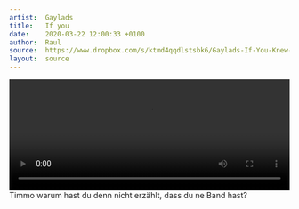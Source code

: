 ```yaml
---
artist:  Gaylads
title:   If you
date:    2020-03-22 12:00:33 +0100
author:  Raul
source:  https://www.dropbox.com/s/ktmd4qqdlstsbk6/Gaylads-If-You-Knew-Studio-1-UK.mp4?dl=1
layout:  source
---
```

<div class="video-container ">
    <video width="100%" height="200" controls>
    <source src="{{ page.source }}" type="video/mp4">
    Your browser does not support the video tag.
    </video>
</div>

<div class="post-content-message"> 
Timmo warum hast du denn nicht erzählt, dass du ne Band hast?
</div>
